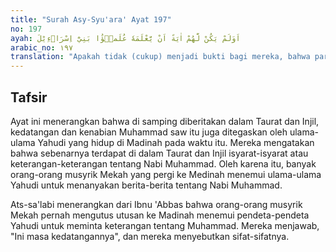 ```yaml
---
title: "Surah Asy-Syu'ara' Ayat 197"
no: 197
ayah: اَوَلَمْ يَكُنْ لَّهُمْ اٰيَةً اَنْ يَّعْلَمَهٗ عُلَمٰۤؤُا بَنِيْٓ اِسْرَاۤءِيْلَ  
arabic_no: ١٩٧
translation: "Apakah tidak (cukup) menjadi bukti bagi mereka, bahwa para ulama Bani Israil mengetahuinya?"
---
```


## Tafsir

Ayat ini menerangkan bahwa di samping diberitakan dalam Taurat dan Injil, kedatangan dan kenabian Muhammad saw itu juga ditegaskan oleh ulama-ulama Yahudi yang hidup di Madinah pada waktu itu. Mereka mengatakan bahwa sebenarnya terdapat di dalam Taurat dan Injil isyarat-isyarat atau keterangan-keterangan tentang Nabi Muhammad. Oleh karena itu, banyak orang-orang musyrik Mekah yang pergi ke Medinah menemui ulama-ulama Yahudi untuk menanyakan berita-berita tentang Nabi Muhammad.

Ats-sa'labi menerangkan dari Ibnu 'Abbas bahwa orang-orang musyrik Mekah pernah mengutus utusan ke Madinah menemui pendeta-pendeta Yahudi untuk meminta keterangan tentang Muhammad. Mereka menjawab, "Ini masa kedatangannya", dan mereka menyebutkan sifat-sifatnya.